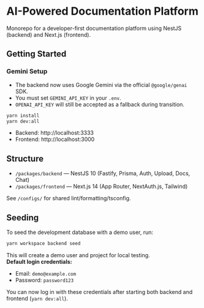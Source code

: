 # AI-Powered Documentation Platform

Monorepo for a developer-first documentation platform using NestJS (backend) and Next.js (frontend).

## Getting Started

### Gemini Setup

- The backend now uses Google Gemini via the official `@google/genai` SDK.
- You must set `GEMINI_API_KEY` in your `.env`.
- `OPENAI_API_KEY` will still be accepted as a fallback during transition.

```bash
yarn install
yarn dev:all
```

- Backend: http://localhost:3333
- Frontend: http://localhost:3000

## Structure

- `/packages/backend` — NestJS 10 (Fastify, Prisma, Auth, Upload, Docs, Chat)
- `/packages/frontend` — Next.js 14 (App Router, NextAuth.js, Tailwind)

See `/configs/` for shared lint/formatting/tsconfig.

## Seeding

To seed the development database with a demo user, run:

```bash
yarn workspace backend seed
```

This will create a demo user and project for local testing.  
**Default login credentials:**

- Email: `demo@example.com`
- Password: `password123`

You can now log in with these credentials after starting both backend and frontend (`yarn dev:all`).